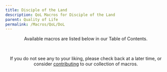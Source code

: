 ```yaml
---
title: Disciple of the Land
description: QoL Macros for Disciple of the Land
parent: Quality of Life
permalink: /Macros/QoL/DoL
---
```


<p align="center">Available macros are listed below in our Table of Contents.</p>
<br />
<p align="center">If you do not see any to your liking, please check back at a later time, or consider <a href="https://github.com/The-Back-Room/FFXIV-Macros" target="_blank">contributing</a> to our collection of macros.</p>